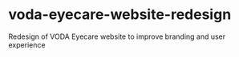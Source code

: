 # voda-eyecare-website-redesign
Redesign of VODA Eyecare website to improve branding and user experience
